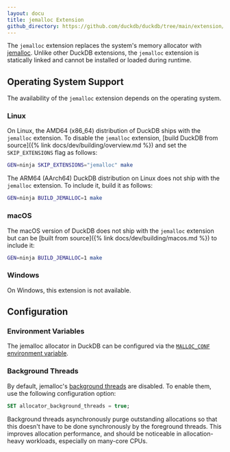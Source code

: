 ```yaml
---
layout: docu
title: jemalloc Extension
github_directory: https://github.com/duckdb/duckdb/tree/main/extension/jemalloc
---
```


The `jemalloc` extension replaces the system's memory allocator with [jemalloc](https://jemalloc.net/).
Unlike other DuckDB extensions, the `jemalloc` extension is statically linked and cannot be installed or loaded during runtime.

## Operating System Support

The availability of the `jemalloc` extension depends on the operating system.

### Linux

On Linux, the AMD64 (x86_64) distribution of DuckDB ships with the `jemalloc` extension.
To disable the `jemalloc` extension, [build DuckDB from source]({% link docs/dev/building/overview.md %}) and set the `SKIP_EXTENSIONS` flag as follows:

```bash
GEN=ninja SKIP_EXTENSIONS="jemalloc" make
```

The ARM64 (AArch64) DuckDB distribution on Linux does not ship with the `jemalloc` extension.
To include it, build it as follows:

```bash
GEN=ninja BUILD_JEMALLOC=1 make
```

### macOS

The macOS version of DuckDB does not ship with the `jemalloc` extension but can be [built from source]({% link docs/dev/building/macos.md %}) to include it:

```bash
GEN=ninja BUILD_JEMALLOC=1 make
```

### Windows

On Windows, this extension is not available.

## Configuration

### Environment Variables

The jemalloc allocator in DuckDB can be configured via the [`MALLOC_CONF` environment variable](https://jemalloc.net/jemalloc.3.html#environment).

### Background Threads

By default, jemalloc's [background threads](https://jemalloc.net/jemalloc.3.html#background_thread) are disabled. To enable them, use the following configuration option:

```sql
SET allocator_background_threads = true;
```

Background threads asynchronously purge outstanding allocations so that this doesn't have to be done synchronously by the foreground threads. This improves allocation performance, and should be noticeable in allocation-heavy workloads, especially on many-core CPUs.
